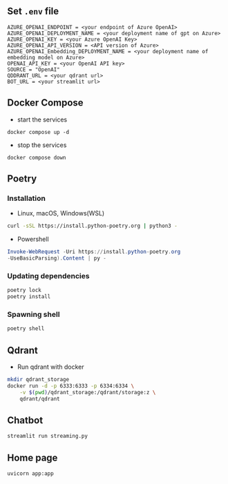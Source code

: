 ## Set `.env` file

```
AZURE_OPENAI_ENDPOINT = <your endpoint of Azure OpenAI>
AZURE_OPENAI_DEPLOYMENT_NAME = <your deployment name of gpt on Azure>
AZURE_OPENAI_KEY = <your Azure OpenAI Key>
AZURE_OPENAI_API_VERSION = <API version of Azure>
AZURE_OPENAI_Embedding_DEPLOYMENT_NAME = <your deployment name of embedding model on Azure>
OPENAI_API_KEY = <your OpenAI API key>
SOURCE = "OpenAI"
QDDRANT_URL = <your qdrant url>
BOT_URL = <your streamlit url>
```
## Docker Compose

- start the services
```
docker compose up -d
```
- stop the services
```
docker compose down
```

## Poetry

### Installation

- Linux, macOS, Windows(WSL)
```bash
curl -sSL https://install.python-poetry.org | python3 -
```
- Powershell
```powershell
Invoke-WebRequest -Uri https://install.python-poetry.org
-UseBasicParsing).Content | py -
```

### Updating dependencies
```bash
poetry lock
poetry install
```

### Spawning shell
```bash
poetry shell
```

## Qdrant
- Run qdrant with docker
```bash
mkdir qdrant_storage
docker run -d -p 6333:6333 -p 6334:6334 \
    -v $(pwd)/qdrant_storage:/qdrant/storage:z \
    qdrant/qdrant
```

## Chatbot
```bash
streamlit run streaming.py
```

## Home page
```bash
uvicorn app:app
```